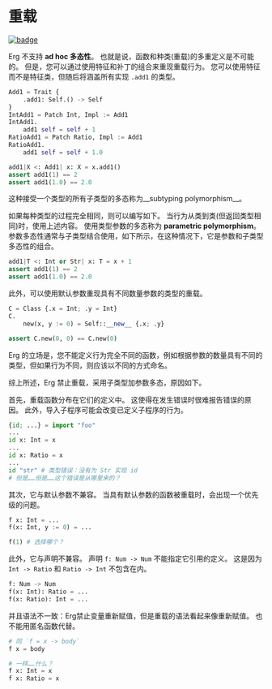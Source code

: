 # 重载

[![badge](https://img.shields.io/endpoint.svg?url=https%3A%2F%2Fgezf7g7pd5.execute-api.ap-northeast-1.amazonaws.com%2Fdefault%2Fsource_up_to_date%3Fowner%3Derg-lang%26repos%3Derg%26ref%3Dmain%26path%3Ddoc/EN/syntax/type/advanced/overloading.md%26commit_hash%3D51de3c9d5a9074241f55c043b9951b384836b258)](https://gezf7g7pd5.execute-api.ap-northeast-1.amazonaws.com/default/source_up_to_date?owner=erg-lang&repos=erg&ref=main&path=doc/EN/syntax/type/advanced/overloading.md&commit_hash=51de3c9d5a9074241f55c043b9951b384836b258)

Erg 不支持 __ad hoc 多态性__。 也就是说，函数和种类(重载)的多重定义是不可能的。 但是，您可以通过使用特征和补丁的组合来重现重载行为。
您可以使用特征而不是特征类，但随后将涵盖所有实现 `.add1` 的类型。

```python
Add1 = Trait {
    .add1: Self.() -> Self
}
IntAdd1 = Patch Int, Impl := Add1
IntAdd1.
    add1 self = self + 1
RatioAdd1 = Patch Ratio, Impl := Add1
RatioAdd1.
    add1 self = self + 1.0

add1|X <: Add1| x: X = x.add1()
assert add1(1) == 2
assert add1(1.0) == 2.0
```

这种接受一个类型的所有子类型的多态称为__subtyping polymorphism__。

如果每种类型的过程完全相同，则可以编写如下。 当行为从类到类(但返回类型相同)时，使用上述内容。
使用类型参数的多态称为 __parametric polymorphism__。 参数多态性通常与子类型结合使用，如下所示，在这种情况下，它是参数和子类型多态性的组合。

```python
add1|T <: Int or Str| x: T = x + 1
assert add1(1) == 2
assert add1(1.0) == 2.0
```

此外，可以使用默认参数重现具有不同数量参数的类型的重载。

```python
C = Class {.x = Int; .y = Int}
C.
    new(x, y := 0) = Self::__new__ {.x; .y}

assert C.new(0, 0) == C.new(0)
```

Erg 的立场是，您不能定义行为完全不同的函数，例如根据参数的数量具有不同的类型，但如果行为不同，则应该以不同的方式命名。

综上所述，Erg 禁止重载，采用子类型加参数多态，原因如下。

首先，重载函数分布在它们的定义中。 这使得在发生错误时很难报告错误的原因。
此外，导入子程序可能会改变已定义子程序的行为。

```python
{id; ...} = import "foo"
...
id x: Int = x
...
id x: Ratio = x
...
id "str" # 类型错误：没有为 Str 实现 id
# 但是……但是……这个错误是从哪里来的？
```

其次，它与默认参数不兼容。 当具有默认参数的函数被重载时，会出现一个优先级的问题。

```python
f x: Int = ...
f(x: Int, y := 0) = ...

f(1) # 选择哪个？
```

此外，它与声明不兼容。
声明 `f: Num -> Num` 不能指定它引用的定义。 这是因为 `Int -> Ratio` 和 `Ratio -> Int` 不包含在内。

```python
f: Num -> Num
f(x: Int): Ratio = ...
f(x: Ratio): Int = ...
```

并且语法不一致：Erg禁止变量重新赋值，但是重载的语法看起来像重新赋值。
也不能用匿名函数代替。

```python
# 同 `f = x -> body`
f x = body

# 一样……什么？
f x: Int = x
f x: Ratio = x
```
